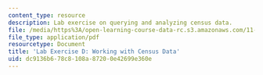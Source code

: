 ```yaml
---
content_type: resource
description: Lab exercise on querying and analyzing census data.
file: /media/https%3A/open-learning-course-data-rc.s3.amazonaws.com/11-208-introduction-to-computers-in-public-management-ii-january-iap-2002/dc9136b678c8108a87200e42699e360e_11208labD.pdf
file_type: application/pdf
resourcetype: Document
title: 'Lab Exercise D: Working with Census Data'
uid: dc9136b6-78c8-108a-8720-0e42699e360e
---
```

